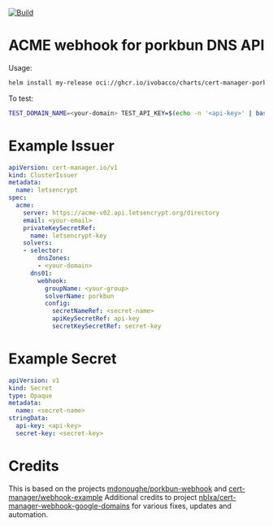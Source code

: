 [![Build](https://github.com/ivobacco/cert-manager-porkbun-webhook/actions/workflows/publish.yml/badge.svg)](https://github.com/ivobacco/cert-manager-porkbun-webhook/actions/workflows/publish.yml)

# ACME webhook for porkbun DNS API
Usage:
```bash
helm install my-release oci://ghcr.io/ivobacco/charts/cert-manager-porkbun-webhook
```

To test:
```bash
TEST_DOMAIN_NAME=<your-domain> TEST_API_KEY=$(echo -n '<api-key>' | base64) TEST_SECRET_KEY=$(echo -n '<secret-key>' | base64) make test
```

# Example Issuer
```yaml
apiVersion: cert-manager.io/v1
kind: ClusterIssuer
metadata:
  name: letsencrypt
spec:
  acme:
    server: https://acme-v02.api.letsencrypt.org/directory
    email: <your-email>
    privateKeySecretRef:
      name: letsencrypt-key
    solvers:
    - selector:
        dnsZones:
        - <your-domain>
      dns01:
        webhook:
          groupName: <your-group>
          solverName: porkbun
          config:
            secretNameRef: <secret-name>
            apiKeySecretRef: api-key
            secretKeySecretRef: secret-key
```

# Example Secret
```yaml
apiVersion: v1
kind: Secret
type: Opaque
metadata:
  name: <secret-name>
stringData:
  api-key: <api-key>
  secret-key: <secret-key>
```

# Credits
This is based on the projects [mdonoughe/porkbun-webhook](https://github.com/mdonoughe/porkbun-webhook) and [cert-manager/webhook-example](https://github.com/cert-manager/webhook-example)
Additional credits to project [nblxa/cert-manager-webhook-google-domains](https://github.com/nblxa/cert-manager-webhook-google-domains) for various fixes, updates and automation.
